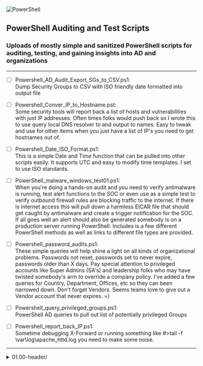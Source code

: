 ![PowerShell](https://wracked.com/img/PowerShell-evil.png)

## PowerShell Auditing and Test Scripts
### Uploads of mostly simple and sanitized PowerShell scripts for **auditing**, **testing**, and gaining **insights** into AD and organizations

---
- [ ] Powershell_AD_Audit_Export_SGs_to_CSV.ps1:  
Dump Security Groups to CSV with ISO friendly date formatted into output file

- [ ] Powershell_Conver_IP_to_Hostname.pst:  
Some security tools will report back a list of hosts and vulnerabilities with just IP addresses.
Often times folks would push back so I wrote this to use query local DNS resolver to and output to names. 
Easy to tweak and use for other items when you just have a list of IP's you need to get hostnames out of. 

- [ ] Powershell_Date_ISO_Format.ps1:  
This is a simple Date and Time function that can be pulled into other scripts easily. It supports UTC and easy to modify time templates. I set to use ISO standards.

- [ ] PowerShell_malware_windows_test01.ps1:  
When you're doing a hands-on audit and you need to verify antimalware is running, test alert functions to the SOC or even use as a simple test to verify outbound firewall rules are blocking traffic to the internet. If there is internet access this will pull down a harmless EICAR file that should get caught by antimalware and create a trigger notification for the SOC. If all goes well an alert should also be generated somebody is on a production server running PowerShell. Includes is a few different PowerShell methods as well as links to different file types are provided.  

- [ ] Powershell_password_audits.ps1:  
These simple queries will help shine a light on all kinds of organizational problems. Passwords not reset, passwords set to never expire, passwords older than X days. Pay special attention to privileged accounts like Super Admins (SA's) and leadership folks who may have twisted somebody's arm to override a company policy. I've added a few queries for Country, Department, Offices, etc so they can been narrowed down. Don't forget Vendors. Seems teams love to give out a Vendor account that never expires.  =)

- [ ] Powershell_query_privileged_groups.ps1:  
PowerShell AD queries to pull out list of potentially privileged Groups

- [ ] Powershell_report_back_IP.ps1:  
Sometime debugging X-Forward or running something like #>tail -f \var\log\apache_httd.log you need to make some noise. 
----

<details> <summary>01.00-header/</summary>

### [01.00-header/navigation-bar-1.md](01.00-header/navigation-bar-1.md)
----

<p align="center">
<strong><a href="#link1">Link 1</a></strong>
|
<strong><a href="#link2">Link 2</a></strong>
|
<strong><a href="#link3">Link 3</a></strong>
|
<strong><a href="#link4">Link 4</a></strong>
|
<strong><a href="#link5">Link 5</a></strong>
</p>

----



